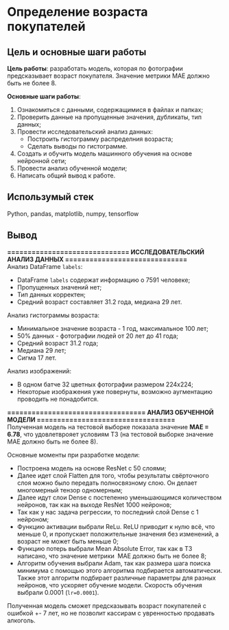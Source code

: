 # Определение возраста покупателей

## Цель и основные шаги работы

**Цель работы**: разработать модель, которая по фотографии предсказывает возраст покупателя. Значение метрики MAE должно быть не более 8.

**Основные шаги работы**:
1. Ознакомиться с данными, содержащимися в файлах и папках;
1. Проверить данные на пропущенные значения, дубликаты, тип данных;
1. Провести исследовательский анализ данных:
    * Построить гистограмму распределния возраста;
    * Сделать выводы по гистограмме.
1. Создать и обучить модель машинного обучения на основе нейронной сети;
1. Провести анализ обученной модели;
1. Написать общий вывод к работе.

## Использумый стек
Python, pandas, matplotlib, numpy, tensorflow

## Вывод
**============================== ИССЛЕДОВАТЕЛЬСКИЙ АНАЛИЗ ДАННЫХ ==============================**  
Анализ DataFrame `labels`:
* DataFrame `labels` содержат информацию о 7591 человеке;
* Пропущенных значений нет;
* Тип данных корректен;
* Средний возраст составляет 31.2 года, медиана 29 лет.

Анализ гистограммы возраста:
* Минимальное значение возраста - 1 год, максимальное 100 лет;  
* 50% данных - фотографии людей от 20 лет до 41 года;  
* Средний возраст 31.2 года;  
* Медиана 29 лет;   
* Сигма 17 лет.

Анализ изображений:
* В одном батче 32 цветных фотографии размером 224x224;
* Некоторые изображения уже повернуты, возможно аугментацию проводить не понадобится.

**================================== АНАЛИЗ ОБУЧЕННОЙ МОДЕЛИ ==================================**  
Полученная модель на тестовой выборке показала значение **MAE = 6.78**, что удовлетврояет условиям ТЗ (на тестовой выборке значение MAE должно быть не более 8).  

Основные моменты при разработке модели:
* Построена модель на основе ResNet с 50 слоями;
* Далее идет слой Flatten для того, чтобы результаты свёрточного слоя можно было передать полносвязному слою. Он делает многомерный тензор одномерным;
* Далее идут слои Dense с постепенно уменьшающимся количеством нейронов, так как на выходе ResNet 1000 нейронов;
* Так как у нас задача регрессии, то последний слой Dense с 1 нейроном;
* Функцию активации выбрали ReLu. ReLU приводит к нулю всё, что меньше 0, и пропускает положительные значения без изменений, а возраст не может быть меньше 0;
* Функцию потерь выбрали Mean Absolute Error, так как в ТЗ написано, что значение метрики  MAE должно быть не более 8;
* Алгоритм обучения выбрали Adam, так как размера шага поиска минимума с помощью этого алгоритма подбирается автоматически. Также этот алгоритм подбирает различные параметры для разных нейронов, что ускоряет обучение модели. Скорость обучения выбрали 0.0001 (`lr=0.0001`).  

Полученная модель сможет предсказывать возраст покупателей с ошибкой +- 7 лет, но не позволит кассирам с увренностью продавать алкоголь.